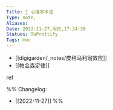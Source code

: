 ```yaml
---
Title: ∑ 心理学术语 
Type: note, 
Aliases: 
Date: 2022-11-27,周日,17:34:39 
Statues: ToPrettify 
Tags: moc
---
```


- [[digigarden/_notes/皮格马利翁效应]]
- [[帕金森定律]]











ref

%%
Changelog:
- [[2022-11-27]]
%%

